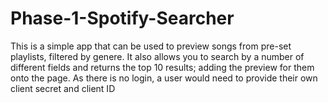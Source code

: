 # Phase-1-Spotify-Searcher

This is a simple app that can be used to preview songs from pre-set playlists, filtered by genere.
It also allows you to search by a number of different fields and returns the top 10 results; adding the preview for them onto the page.
As there is no login, a user would need to provide their own client secret and client ID
